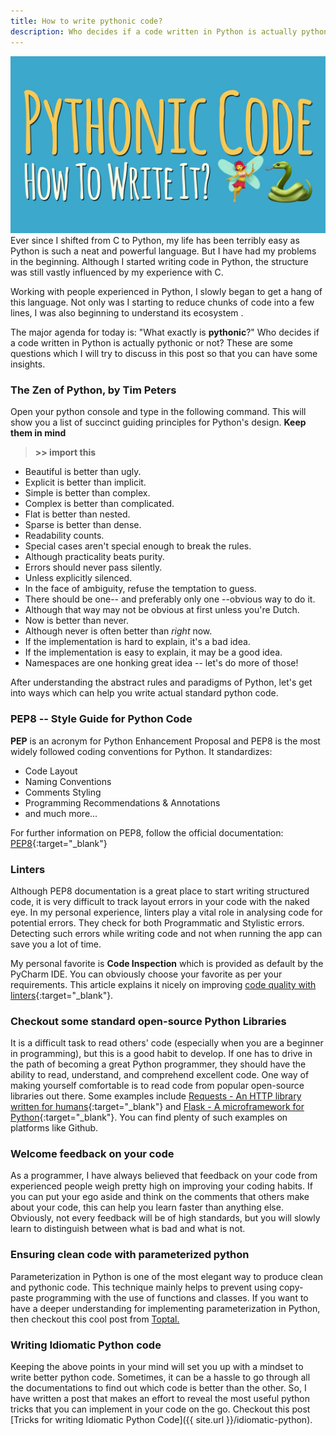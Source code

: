 ```yaml
---
title: How to write pythonic code?
description: Who decides if a code written in Python is actually pythonic or not? These are some questions which I will try to discuss in this post so that you can have some insights.
---
```


![Pythonic Code](img/pythonic-code.jpg "Pythonic Code")
Ever since I shifted from C to Python, my life has been terribly easy as Python
is such a neat and powerful language. But I have had my problems in the beginning.
Although I started writing code in Python, the structure was still vastly influenced
by my experience with C.

Working with people experienced in Python, I slowly began to get a hang of this
language. Not only was I starting to reduce chunks of code into a few lines, I
was also beginning to understand its ecosystem  .

The major agenda for today is: "What exactly is **pythonic**?"
Who decides if a code written in Python is actually pythonic or not? These are
some questions which I will try to discuss in this post so that you can have some
insights.

### The Zen of Python, by Tim Peters
Open your python console and type in the following command. This will show you a
list of succinct guiding principles for Python's design. **Keep them in mind**
> **>> import this** 

>
- Beautiful is better than ugly.
- Explicit is better than implicit.
- Simple is better than complex.
- Complex is better than complicated.
- Flat is better than nested.
- Sparse is better than dense.
- Readability counts.
- Special cases aren't special enough to break the rules.
- Although practicality beats purity.
- Errors should never pass silently.
- Unless explicitly silenced.
- In the face of ambiguity, refuse the temptation to guess.
- There should be one-- and preferably only one --obvious way to do it.
- Although that way may not be obvious at first unless you're Dutch.
- Now is better than never.
- Although never is often better than *right* now.
- If the implementation is hard to explain, it's a bad idea.
- If the implementation is easy to explain, it may be a good idea.
- Namespaces are one honking great idea -- let's do more of those!


After understanding the abstract rules and paradigms of Python, let's get into
ways which can help you write actual standard python code.

### PEP8 -- Style Guide for Python Code

**PEP** is an acronym for Python Enhancement Proposal and PEP8 is the most widely
followed coding conventions for Python. It standardizes:
- Code Layout
- Naming Conventions
- Comments Styling
- Programming Recommendations & Annotations
- and much more...

For further information on PEP8, follow the official documentation: [PEP8](https://www.python.org/dev/peps/pep-0008/){:target="_blank"}

### Linters
Although PEP8 documentation is a great place to start writing structured code, it
is very difficult to track layout errors in your code with the naked eye. In my
personal experience, linters play a vital role in analysing code for potential errors.
They check for both Programmatic and Stylistic errors. Detecting such errors while writing
code and not when running the app can save you a lot of time.

My personal favorite is **Code Inspection** which is provided as default by the PyCharm IDE.
You can obviously choose your favorite as per your requirements. This article explains it
nicely on improving [code quality with linters](https://realpython.com/python-code-quality/#linters){:target="_blank"}.


### Checkout some standard open-source Python Libraries
It is a difficult task to read others' code (especially when you are a beginner in programming), but this
is a good habit to develop. If one has to drive in the path of becoming a great Python programmer, they should have
the ability to read, understand, and comprehend excellent code. One way of making 
yourself comfortable is to read code from popular open-source libraries out there. Some
examples include [Requests - An HTTP library written for humans](https://github.com/requests/requests){:target="_blank"}
and [Flask - A microframework for Python](https://github.com/pallets/flask){:target="_blank"}. 
You can find plenty of such examples on platforms like Github.


### Welcome feedback on your code
As a programmer, I have always believed that feedback on your code from experienced
people weigh pretty high on improving your coding habits. If you can put your ego
aside and think on the comments that others make about your code, this can help you
learn faster than anything else. Obviously, not every feedback will be of high standards,
but you will slowly learn to distinguish between what is bad and what is not.


### Ensuring clean code with parameterized python
Parameterization in Python is one of the most elegant way to produce clean and pythonic code. This technique mainly
helps to prevent using copy-paste programming with the use of functions and classes. If you want to have a deeper
understanding for implementing parameterization in Python, then checkout this cool post from [Toptal.](https://www.toptal.com/python/python-parameterized-design-patterns)


### Writing Idiomatic Python code
Keeping the above points in your mind will set you up with a mindset to write better
python code. Sometimes, it can be a hassle to go through all the documentations to
find out which code is better than the other. So, I have written a post that makes an
effort to reveal the most useful python tricks that you can implement in your code on
the go. Checkout this post [Tricks for writing Idiomatic Python Code]({{ site.url }}/idiomatic-python).